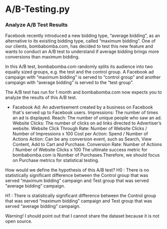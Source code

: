 # A/B-Testing.py
### Analyze A/B Test Results

Facebook recently introduced a new bidding type, “average bidding”, as an alternative to its exisiting bidding type, called “maximum bidding”. One of our clients, bombabomba.com, has decided to test this new feature and wants to conduct an A/B test to understand if average bidding brings more conversions than maximum bidding.

In this A/B test, bombabomba.com randomly splits its audience into two equally sized groups, e.g. the test and the control group. A Facebook ad campaign with “maximum bidding” is served to “control group” and another campaign with “average bidding” is served to the “test group”.

The A/B test has run for 1 month and bombabomba.com now expects you to analyze the results of this A/B test.

* Facebook Ad: An advertisement created by a business on Facebook that's served up to Facebook users.
Impressions: The number of times an ad is displayed.
Reach: The number of unique people who saw an ad.
Website Clicks: The number of clicks on ad links directed to Advertiser’s website.
Website Click Through Rate: Number of Website Clicks / Number of Impressions x 100
Cost per Action: Spend / Number of Actions
Action: Can be any conversion event, such as Search, View Content, Add to Cart and Purchase.
Conversion Rate: Number of Actions / Number of Website Clicks x 100
The ultimate success metric for bombabomba.com is Number of Purchases.Therefore, we should focus on Purchase metrics for statistical testing.

How would we define the hypothesis of this A/B test?
H0 : There is no statistically significant difference between the Control group that was served “maximum bidding” campaign and Test group that was served “average bidding” campaign.

H1 : There is statistically significant difference between the Control group that was served “maximum bidding” campaign and Test group that was served “average bidding” campaign.

Warning!
I should point out that I cannot share the dataset because it is not open source.
